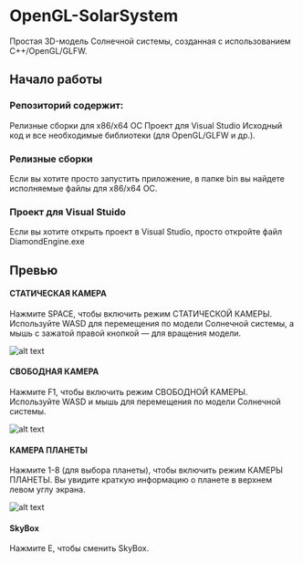 # OpenGL-SolarSystem
Простая 3D-модель Солнечной системы, созданная с использованием C++/OpenGL/GLFW. 

## Начало работы
### Репозиторий содержит:

Релизные сборки для x86/x64 ОС
Проект для Visual Studio
Исходный код и все необходимые библиотеки (для OpenGL/GLFW и др.).
 
### Релизные сборки
Если вы хотите просто запустить приложение, в папке bin вы найдете исполняемые файлы для x86/x64 ОС.
 
 ### Проект для Visual Stuido
  Если вы хотите открыть проект в Visual Studio, просто откройте файл DiamondEngine.exe
  
  ## Превью
   #### СТАТИЧЕСКАЯ КАМЕРА
   Нажмите SPACE, чтобы включить режим СТАТИЧЕСКОЙ КАМЕРЫ.
   Используйте WASD для перемещения по модели Солнечной системы, а мышь с зажатой правой кнопкой — для вращения модели.
      
  ![alt text](https://i.ibb.co/Gx4xGKC/1.png)
  
   #### СВОБОДНАЯ КАМЕРА
   
   Нажмите F1, чтобы включить режим СВОБОДНОЙ КАМЕРЫ.
   Используйте WASD и мышь для перемещения по модели Солнечной системы.
   
  ![alt text](https://i.ibb.co/y0PyR8P/2.png)
  
   #### КАМЕРА ПЛАНЕТЫ
   
   Нажмите 1-8 (для выбора планеты), чтобы включить режим КАМЕРЫ ПЛАНЕТЫ.
   Вы увидите краткую информацию о планете в верхнем левом углу экрана.
   
  ![alt text](https://i.ibb.co/q5xPK3R/3.png)
 
   #### SkyBox
   Нажмите E, чтобы сменить SkyBox.
